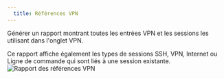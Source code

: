 ```yaml
---
  title: Références VPN
---
```

Générer un rapport montrant toutes les entrées VPN et les sessions les utilisant dans l'onglet VPN.  

Ce rapport affiche également les types de sessions SSH, VPN, Internet ou Ligne de commande qui sont liés à une session existante.  
![Rapport des références VPN](https://webdevolutions.azureedge.net/docs/fr/rdm/mac/clip0214.png) 
